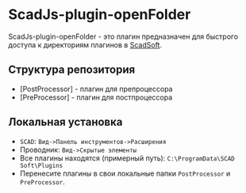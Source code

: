 # ScadJs-plugin-openFolder

ScadJs-plugin-openFolder - это плагин предназначен для быстрого доступа к директориям плагинов в [ScadSoft](https://scadsoft.com/).

## Структура репозитория

- [PostProcessor] - плагин для препроцессора
- [PreProcessor] - плагин для постпроцессора
 
## Локальная установка

- `SCAD`: `Вид->Панель инструментов->Расширения`
- Проводник: `Вид->Скрытые элементы`
- Все плагины находятся (примерный путь): `C:\ProgramData\SCAD Soft\Plugins`
- Перенесите плагины в свои локальные папки `PostProcessor` и `PreProcessor`.

